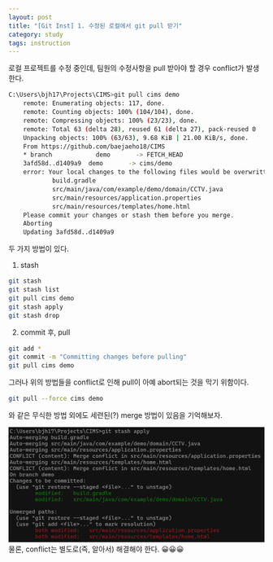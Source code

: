```yaml
---
layout: post
title: "[Git Inst] 1. 수정된 로컬에서 git pull 받기"
category: study
tags: instruction
---
```


로컬 프로젝트를 수정 중인데, 팀원의 수정사항을 pull 받아야 할 경우 conflict가 발생한다.

<!--more-->
```bash
C:\Users\bjh17\Projects\CIMS>git pull cims demo 
    remote: Enumerating objects: 117, done. 
    remote: Counting objects: 100% (104/104), done. 
    remote: Compressing objects: 100% (23/23), done. 
    remote: Total 63 (delta 28), reused 61 (delta 27), pack-reused 0 
    Unpacking objects: 100% (63/63), 9.68 KiB | 21.00 KiB/s, done. 
    From https://github.com/baejaeho18/CIMS 
    * branch            demo       -> FETCH_HEAD 
    3afd58d..d1409a9  demo       -> cims/demo 
    error: Your local changes to the following files would be overwritten by merge: 
            build.gradle 
            src/main/java/com/example/demo/domain/CCTV.java 
            src/main/resources/application.properties 
            src/main/resources/templates/home.html 
    Please commit your changes or stash them before you merge. 
    Aborting 
    Updating 3afd58d..d1409a9 
```

두 가지 방법이 있다.
1. stash
```bash
git stash
git stash list
git pull cims demo
git stash apply
git stash drop
```
2. commit 후, pull
```bash
git add *
git commit -m "Committing changes before pulling"
git pull cims demo
```
그러나 위의 방법들을 conflict로 인해 pull이 아예 abort되는 것을 막기 위함이다.
```bash
git pull --force cims demo
```
와 같은 무식한 방법 외에도 세련된(?) merge 방법이 있음을 기억해보자.

![stsh-apply](/assets/img/2024-02-28/stash-apply.png)
물론, conflict는 별도로(즉, 알아서) 해결해야 한다. 😀😀😀





<!-- Links -->
